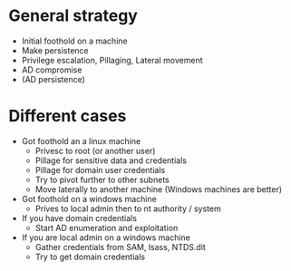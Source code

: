 # General strategy
* Initial foothold on a machine
* Make persistence
* Privilege escalation, Pillaging, Lateral movement
* AD compromise
* (AD persistence)
# Different cases
* Got foothold an a linux machine
  * Privesc to root (or another user)
  * Pillage for sensitive data and credentials
  * Pillage for domain user credentials
  * Try to pivot further to other subnets
  * Move laterally to another machine (Windows machines are better)
* Got foothold on a windows machine
  * Prives to local admin then to nt authority / system
* If you have domain credentials
  * Start AD enumeration and exploitation
* If you are local admin on a windows machine
  * Gather credentials from SAM, lsass, NTDS.dit
  * Try to get domain credentials
  
  
